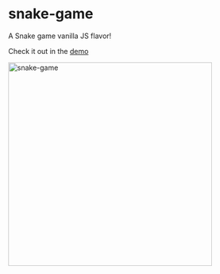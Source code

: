 # snake-game
A Snake game vanilla JS flavor!

Check it out in the <a href="https://jocelo.github.io/snake-game/">demo</a>

<img width="410" alt="snake-game" src="https://github.com/jocelo/snake-game/assets/849799/494b1c5b-33fa-47a9-aaf7-34b282abe252">
